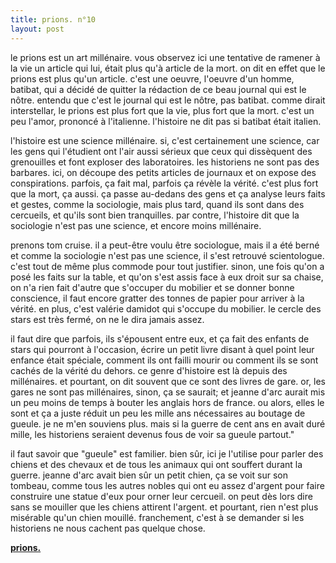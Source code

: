 ```yaml
---
title: prions. n°10
layout: post
---
```


le prions est un art millénaire. vous observez ici une tentative de ramener à la vie un article qui lui, était plus qu'à article de la mort. on dit en effet que le prions est plus qu'un article. c'est une oeuvre, l'oeuvre d'un homme, batibat, qui a décidé de quitter la rédaction de ce beau journal qui est le nôtre. entendu que c'est le journal qui est le nôtre, pas batibat. comme dirait interstellar, le prions est plus fort que la vie, plus fort que la mort. c'est un peu l'amor, prononcé à l'italienne. l'histoire ne dit pas si batibat était italien.

l'histoire est une science millénaire. si, c'est certainement une science, car les gens qui l'étudient ont l'air aussi sérieux que ceux qui dissèquent des grenouilles et font exploser des laboratoires. les historiens ne sont pas des barbares. ici, on découpe des petits articles de journaux et on expose des conspirations. parfois, ça fait mal, parfois ça révèle la vérité. c'est plus fort que la mort, ça aussi. ça passe au-dedans des gens et ça analyse leurs faits et gestes, comme la sociologie, mais plus tard, quand ils sont dans des cercueils, et qu'ils sont bien tranquilles. par contre, l'histoire dit que la sociologie n'est pas une science, et encore moins millénaire.

prenons tom cruise. il a peut-être voulu être sociologue, mais il a été berné et comme la sociologie n'est pas une science, il s'est retrouvé scientologue. c'est tout de même plus commode pour tout justifier. sinon, une fois qu'on a posé les faits sur la table, et qu'on s'est assis face à eux droit sur sa chaise, on n'a rien fait d'autre que s'occuper du mobilier et se donner bonne conscience, il faut encore gratter des tonnes de papier pour arriver à la vérité. en plus, c'est valérie damidot qui s'occupe du mobilier. le cercle des stars est très fermé, on ne le dira jamais assez.

il faut dire que parfois, ils s'épousent entre eux, et ça fait des enfants de stars qui pourront à l'occasion, écrire un petit livre disant à quel point leur enfance était spéciale, comment ils ont failli mourir ou comment ils se sont cachés de la vérité du dehors. ce genre d'histoire est là depuis des millénaires. et pourtant, on dit souvent que ce sont des livres de gare. or, les gares ne sont pas millénaires, sinon, ça se saurait; et jeanne d'arc aurait mis un peu moins de temps à bouter les anglais hors de france. ou alors, elles le sont et ça a juste réduit un peu les mille ans nécessaires au boutage de gueule. je ne m'en souviens plus. mais si la guerre de cent ans en avait duré mille, les historiens seraient devenus fous de voir sa gueule partout."

il faut savoir que "gueule" est familier. bien sûr, ici je l'utilise pour parler des chiens et des chevaux et de tous les animaux qui ont souffert durant la guerre. jeanne d'arc avait bien sûr un petit chien, ça se voit sur son tombeau, comme tous les autres nobles qui ont eu assez d'argent pour faire construire une statue d'eux pour orner leur cercueil. on peut dès lors dire sans se mouiller que les chiens attirent l'argent. et pourtant, rien n'est plus misérable qu'un chien mouillé. franchement, c'est à se demander si les historiens ne nous cachent pas quelque chose.

[**prions.**](../prions.html)
